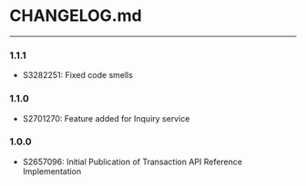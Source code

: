 # CHANGELOG.md

-----
### 1.1.1
- S3282251: Fixed code smells

### 1.1.0
- S2701270: Feature added for Inquiry service

### 1.0.0
- S2657096: Initial Publication of Transaction API Reference Implementation